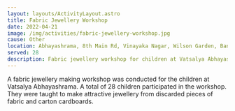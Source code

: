 ```yaml
---
layout: layouts/ActivityLayout.astro
title: Fabric Jewellery Workshop
date: 2022-04-21
image: /img/activities/fabric-jewellery-workshop.jpg
cause: Other
location: Abhayashrama, 8th Main Rd, Vinayaka Nagar, Wilson Garden, Bangalore - 560027
served: 28
description: Fabric jewellery workshop for children at Vatsalya Abhayashrama
---
```


A fabric jewellery making workshop was conducted for the children at Vatsalya Abhayashrama. A total of 28 children participated in the workshop. They were taught to make attractive jewellery from discarded pieces of fabric and carton cardboards.
